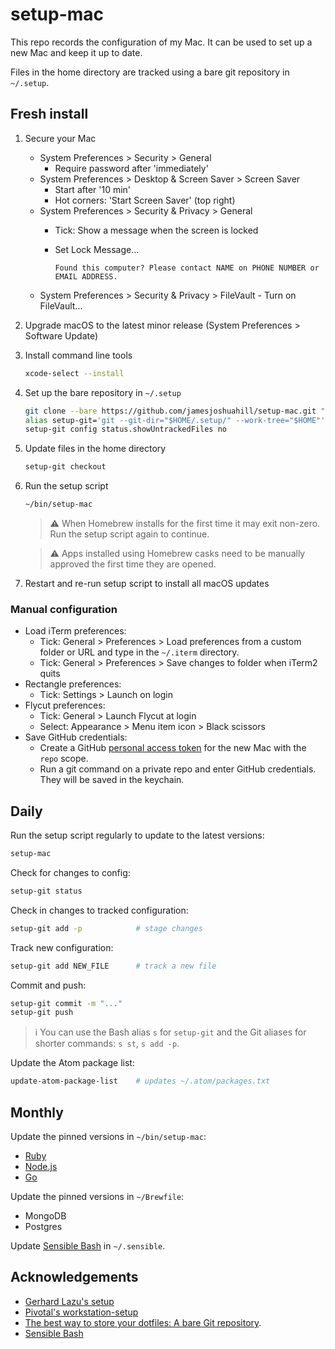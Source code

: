 # setup-mac

This repo records the configuration of my Mac. It can be used to set up a new
Mac and keep it up to date.

Files in the home directory are tracked using a bare git repository in `~/.setup`.

## Fresh install

1. Secure your Mac
    - System Preferences > Security > General
        - Require password after 'immediately'
    - System Preferences > Desktop & Screen Saver > Screen Saver
        - Start after '10 min'
        - Hot corners: 'Start Screen Saver' (top right)
    - System Preferences > Security & Privacy > General
        - Tick: Show a message when the screen is locked
        - Set Lock Message...

          `Found this computer? Please contact NAME on PHONE NUMBER or EMAIL ADDRESS.`
    - System Preferences > Security & Privacy > FileVault
            - Turn on FileVault...
1. Upgrade macOS to the latest minor release (System Preferences > Software Update)
1. Install command line tools
    ```bash
    xcode-select --install
    ```
1. Set up the bare repository in `~/.setup`
    ```bash
    git clone --bare https://github.com/jamesjoshuahill/setup-mac.git "$HOME/.setup/"
    alias setup-git='git --git-dir="$HOME/.setup/" --work-tree="$HOME"'
    setup-git config status.showUntrackedFiles no
    ```
1. Update files in the home directory
    ```bash
    setup-git checkout
    ```
1. Run the setup script
    ```bash
    ~/bin/setup-mac
    ```
    > ⚠️ When Homebrew installs for the first time it may exit non-zero. Run
    > the setup script again to continue.

    > ⚠️ Apps installed using Homebrew casks need to be manually approved the
    > first time they are opened.
1. Restart and re-run setup script to install all macOS updates

### Manual configuration

- Load iTerm preferences:
    - Tick: General > Preferences > Load preferences from a custom folder or URL and type in the `~/.iterm` directory.
    - Tick: General > Preferences > Save changes to folder when iTerm2 quits
- Rectangle preferences:
    - Tick: Settings > Launch on login
- Flycut preferences:
    - Tick: General > Launch Flycut at login
    - Select: Appearance > Menu item icon > Black scissors
- Save GitHub credentials:
    - Create a GitHub [personal access token](https://help.github.com/en/articles/creating-a-personal-access-token-for-the-command-line) for the new Mac with the `repo` scope.
    - Run a git command on a private repo and enter GitHub credentials. They will be saved in the keychain.

## Daily

Run the setup script regularly to update to the latest versions:
```bash
setup-mac
```

Check for changes to config:
```bash
setup-git status
```

Check in changes to tracked configuration:
```bash
setup-git add -p            # stage changes
```

Track new configuration:
```bash
setup-git add NEW_FILE      # track a new file
```

Commit and push:
```bash
setup-git commit -m "..."
setup-git push
```

> ℹ️ You can use the Bash alias `s` for `setup-git` and the Git aliases for shorter commands: `s st`, `s add -p`.

Update the Atom package list:
```bash
update-atom-package-list    # updates ~/.atom/packages.txt
```

## Monthly

Update the pinned versions in `~/bin/setup-mac`:
- [Ruby](https://www.ruby-lang.org/en/)
- [Node.js](https://nodejs.org/en/)
- [Go](https://golang.org)

Update the pinned versions in `~/Brewfile`:
- MongoDB
- Postgres

Update [Sensible Bash](https://github.com/mrzool/bash-sensible) in `~/.sensible`.

## Acknowledgements

- [Gerhard Lazu's setup](https://github.com/gerhard/setup)
- [Pivotal's workstation-setup](https://github.com/pivotal/workstation-setup)
- [The best way to store your dotfiles: A bare Git repository](https://www.atlassian.com/git/tutorials/dotfiles).
- [Sensible Bash](https://github.com/mrzool/bash-sensible)
